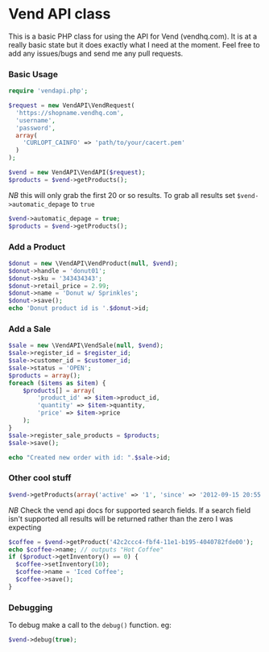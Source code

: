 Vend API class
==============

This is a basic PHP class for using the API for Vend (vendhq.com). It
is at a really basic state but it does exactly what I need at the
moment. Feel free to add any issues/bugs and send me any pull
requests.


### Basic Usage

```php
require 'vendapi.php';

$request = new VendAPI\VendRequest(
  'https://shopname.vendhq.com',
  'username',
  'password',
  array(
    'CURLOPT_CAINFO' => 'path/to/your/cacert.pem'
  )
);

$vend = new VendAPI\VendAPI($request);
$products = $vend->getProducts();
```

*NB* this will only grab the first 20 or so results. To grab all results set `$vend->automatic_depage` to `true`

```php
$vend->automatic_depage = true;
$products = $vend->getProducts();
```
### Add a Product

```php
$donut = new \VendAPI\VendProduct(null, $vend);
$donut->handle = 'donut01';
$donut->sku = '343434343';
$donut->retail_price = 2.99;
$donut->name = 'Donut w/ Sprinkles';
$donut->save();
echo 'Donut product id is '.$donut->id;
```

### Add a Sale

```php
$sale = new \VendAPI\VendSale(null, $vend);
$sale->register_id = $register_id;
$sale->customer_id = $customer_id;
$sale->status = 'OPEN';
$products = array();
foreach ($items as $item) {
    $products[] = array(
        'product_id' => $item->product_id,
        'quantity' => $item->quantity,
        'price' => $item->price
    );
}
$sale->register_sale_products = $products;
$sale->save();

echo "Created new order with id: ".$sale->id;
```

### Other cool stuff

```php
$vend->getProducts(array('active' => '1', 'since' => '2012-09-15 20:55:00'));
```
*NB* Check the vend api docs for supported search fields. If a search field isn't supported all results will be returned rather than the zero I was expecting

```php
$coffee = $vend->getProduct('42c2ccc4-fbf4-11e1-b195-4040782fde00');
echo $coffee->name; // outputs "Hot Coffee"
if ($product->getInventory() == 0) {
  $coffee->setInventory(10);
  $coffee->name = 'Iced Coffee';
  $coffee->save();
}
```

### Debugging

To debug make a call to the ```debug()``` function.
eg:
```php
$vend->debug(true);
```
